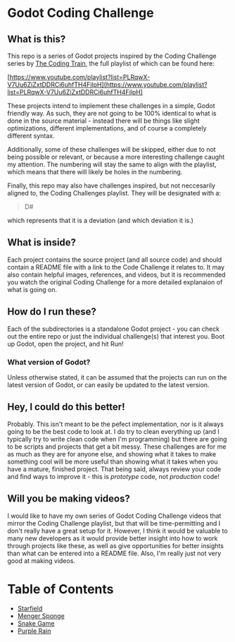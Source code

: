 # Godot Coding Challenge

## What is this?
This repo is a series of Godot projects inspired by the Coding Challenge series by [The Coding Train](https://www.youtube.com/channel/UCvjgXvBlbQiydffZU7m1_aw), the full playlist of which can be found here:

[https://www.youtube.com/playlist?list=PLRqwX-V7Uu6ZiZxtDDRCi6uhfTH4FilpH](https://www.youtube.com/playlist?list=PLRqwX-V7Uu6ZiZxtDDRCi6uhfTH4FilpH)

These projects intend to implement these challenges in a simple, Godot friendly way. As such, they are not going to be 100% identical to what is done in the source material - instead there will be things like slight optimizations, different implementations, and of course a completely different syntax.

Additionally, some of these challenges will be skipped, either due to not being possible or relevant, or because a more interesting challenge caught my attention. The numbering will stay the same to align with the playlist, which means that there will likely be holes in the numbering.

Finally, this repo may also have challenges inspired, but not neccesarily aligned to, the Coding Challenges playlist. They will be designated with a:

>D#

which represents that it is a deviation (and which deviation it is.)

## What is inside?
Each project contains the source project (and all source code) and should contain a README file with a link to the Code Challenge it relates to. It may also contain helpful images, references, and videos, but it is recommended you watch the original Coding Challenge for a more detailed explanaion of what is going on.

## How do I run these?
Each of the subdirectories is a standalone Godot project - you can check out the entire repo or just the individual challenge(s) that interest you. Boot up Godot, open the project, and hit Run!

### What version of Godot?
Unless otherwise stated, it can be assumed that the projects can run on the latest version of Godot, or can easily be updated to the latest version.

## Hey, I could do this better!
Probably. This isn't meant to be the pefect implementation, nor is it always going to be the best code to look at. I do try to clean everything up (and I typically try to write clean code when I'm programming) but there are going to be scripts and projects that get a bit messy. These challenges are for me as much as they are for anyone else, and showing what it takes to make something cool will be more useful than showing what it takes when you have a mature, finished project. That being said, always review your code and find ways to improve it - this is *prototype* code, not *production* code!

## Will you be making videos?
I would like to have my own series of Godot Coding Challenge videos that mirror the Coding Challenge playlist, but that will be time-permitting and I don't really have a great setup for it. However, I think it would be valuable to many new developers as it would provide better insight into how to work through projects like these, as well as give opportunities for better insights than what can be entered into a README file. Also, I'm really just not very good at making videos.

# Table of Contents
- [Starfield](./1-starfield/)
- [Menger Sponge](./2-menger-sponge)
- [Snake Game](./3-snake-game)
- [Purple Rain](./4-purple-rain)
